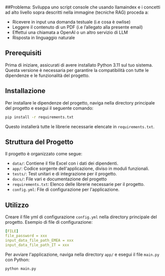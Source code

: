 
##Problema:
Sviluppa uno script console che usando llamaindex e i concetti ad alto livello sopra descritti nella immagine (tecniche RAG) proceda a:
- Ricevere in input una domanda testuale (i.e cosa è owlise)
- Leggere il contenuto di un PDF (i.e l’allegato alla presente email)
- Effettui una chiamata a OpenAI o un altro servizio di LLM
- Risposta in linguaggio naturale


## Prerequisiti

Prima di iniziare, assicurati di avere installato Python 3.11 sul tuo sistema.
Questa versione è necessaria per garantire la compatibilità con tutte le dipendenze e le funzionalità del progetto.

## Installazione

Per installare le dipendenze del progetto, naviga nella directory principale del progetto e esegui il seguente comando:

```bash
pip install -r requirements.txt
```

Questo installerà tutte le librerie necessarie elencate in `requirements.txt`.

## Struttura del Progetto

Il progetto è organizzato come segue:

- `data/`: Contiene il file Excel con i dati dei dipendenti.
- `app/`: Codice sorgente dell'applicazione, diviso in moduli funzionali.
- `tests/`: Test unitari e di integrazione per il progetto.
- `docs/`: File vari e documentazione del progetto
- `requirements.txt`: Elenco delle librerie necessarie per il progetto.
- `config.yml`: File di configurazione per l'applicazione.

## Utilizzo

Creare il file yml di configurazione `config.yml` nella directory principale del progetto.
Esempio di file di configurazione:

```yaml
[FILE]
file_password = xxx
input_data_file_path_EMEA = xxx
input_data_file_path_IT = xxx
```

Per avviare l'applicazione, naviga nella directory `app/` e esegui il file 
`main.py` con Python:

```bash
python main.py
```
